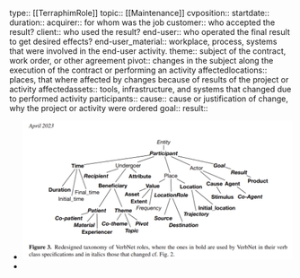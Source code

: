 type:: [[TerraphimRole]]
topic:: [[Maintenance]]
cvposition:: 
startdate::
duration::
acquirer:: for whom was the job
customer:: who accepted the result?
client:: who used the result?
end-user:: who operated the final result to get desired effects?
end-user_material:: workplace, process, systems that were involved in the end-user activity.
theme:: subject of the contract, work order, or other agreement
pivot:: changes in the subject along the execution of the contract or performing an activity
affectedlocations:: places, that where affected by changes because of results of the project or activity
affectedassets:: tools, infrastructure, and systems that changed due to performed activity
participants::
cause:: cause or justification of change, why the project or activity were ordered
goal::
result::

- ![image_1689919930406_0.png](../assets/image_1689919930406_0_1689929729488_0.png)
-